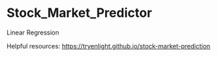 # Stock_Market_Predictor
Linear Regression

Helpful resources:
https://tryenlight.github.io/stock-market-prediction
